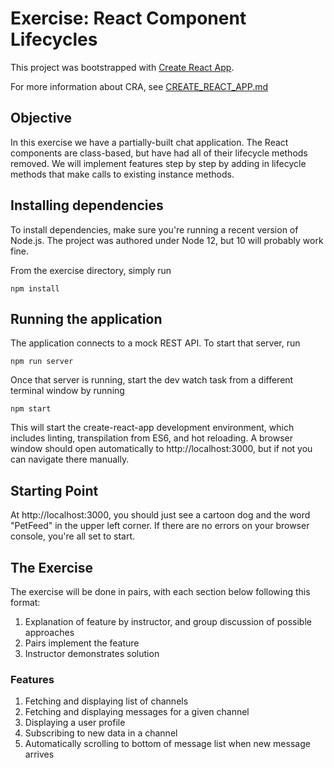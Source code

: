 # Exercise: React Component Lifecycles

This project was bootstrapped with [Create React App](https://github.com/facebook/create-react-app).

For more information about CRA, see [CREATE_REACT_APP.md](./CREATE_REACT_APP.md)

## Objective

In this exercise we have a partially-built chat application. The React components are class-based, but have had all of their lifecycle methods removed. We will implement features step by step by adding in lifecycle methods that make calls to existing instance methods.

## Installing dependencies

To install dependencies, make sure you're running a recent version of Node.js. The project was authored under Node 12, but 10 will probably work fine.

From the exercise directory, simply run

```
npm install
```

## Running the application

The application connects to a mock REST API. To start that server, run

```
npm run server
```

Once that server is running, start the dev watch task from a different terminal window by running

```
npm start
```

This will start the create-react-app development environment, which includes linting, transpilation from ES6, and hot reloading. A browser window should open automatically to http://localhost:3000, but if not you can navigate there manually.


## Starting Point

At http://localhost:3000, you should just see a cartoon dog and the word "PetFeed" in the upper left corner. If there are no errors on your browser console, you're all set to start.

## The Exercise

The exercise will be done in pairs, with each section below following this format:

1. Explanation of feature by instructor, and group discussion of possible approaches
2. Pairs implement the feature
3. Instructor demonstrates solution

### Features

1. Fetching and displaying list of channels
2. Fetching and displaying messages for a given channel
3. Displaying a user profile
4. Subscribing to new data in a channel
5. Automatically scrolling to bottom of message list when new message arrives
